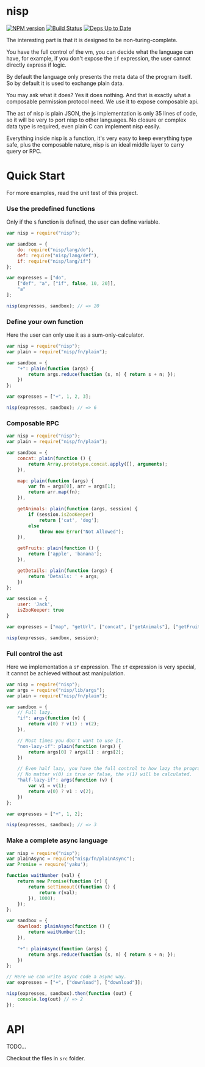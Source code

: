 # nisp

[![NPM version](https://badge.fury.io/js/nisp.svg)](http://badge.fury.io/js/nisp) [![Build Status](https://travis-ci.org/ysmood/nisp.svg)](https://travis-ci.org/ysmood/nisp) [![Deps Up to Date](https://david-dm.org/ysmood/nisp.svg?style=flat)](https://david-dm.org/ysmood/nisp)


The interesting part is that it is designed to be non-turing-complete.

You have the full control of the vm, you can decide what the language can have, for example,
if you don't expose the `if` expression, the user cannot directly express if logic.

By default the language only presents the meta data of the program itself. So by default
it is used to exchange plain data.

You may ask what it does? Yes it does nothing. And that is exactly what a composable permission
protocol need. We use it to expose composable api.

The ast of nisp is plain JSON, the js implementation is only 35 lines of code, so it will be very to port nisp to other languages. No closure or complex data type is required, even plain C can implement nisp easily.

Everything inside nisp is a function, it's very easy to keep everything type safe, plus the composable nature,
nisp is an ideal middle layer to carry query or RPC.

# Quick Start

For more examples, read the unit test of this project.


### Use the predefined functions

Only if the `$` function is defined, the user can define variable.

```js
var nisp = require("nisp");

var sandbox = {
    do: require("nisp/lang/do"),
    def: require("nisp/lang/def"),
    if: require("nisp/lang/if")
};

var expresses = ["do",
    ["def", "a", ["if", false, 10, 20]],
    "a"
];

nisp(expresses, sandbox); // => 20
```

### Define your own function

Here the user can only use it as a sum-only-calculator.

```js
var nisp = require("nisp");
var plain = require("nisp/fn/plain");

var sandbox = {
    "+": plain(function (args) {
        return args.reduce(function (s, n) { return s + n; });
    })
};

var expresses = ["+", 1, 2, 3];

nisp(expresses, sandbox); // => 6
```

### Composable RPC

```js
var nisp = require("nisp");
var plain = require("nisp/fn/plain");

var sandbox = {
    concat: plain(function () {
        return Array.prototype.concat.apply([], arguments);
    }),

    map: plain(function (args) {
        var fn = args[0], arr = args[1];
        return arr.map(fn);
    }),

    getAnimals: plain(function (args, session) {
        if (session.isZooKeeper)
            return ['cat', 'dog'];
        else
            throw new Error("Not Allowed");
    }),

    getFruits: plain(function () {
        return ['apple', 'banana'];
    }),

    getDetails: plain(function (args) {
        return 'Details: ' + args;
    })
};

var session = {
    user: 'Jack',
    isZooKeeper: true
}

var expresses = ["map", "getUrl", ["concat", ["getAnimals"], ["getFruits"]]];

nisp(expresses, sandbox, session);
```

### Full control the ast

Here we implementation a `if` expression. The `if` expression is very special,
it cannot be achieved without ast manipulation.

```js
var nisp = require("nisp");
var args = require("nisp/lib/args");
var plain = require("nisp/fn/plain");

var sandbox = {
    // Full lazy.
    "if": args(function (v) {
        return v(0) ? v(1) : v(2);
    }),

    // Most times you don't want to use it.
    "non-lazy-if": plain(function (args) {
        return args[0] ? args[1] : args[2];
    })

    // Even half lazy, you have the full control to how lazy the program will be.
    // No matter v(0) is true or false, the v(1) will be calculated.
    "half-lazy-if": args(function (v) {
        var v1 = v(1);
        return v(0) ? v1 : v(2);
    })
};

var expresses = ["+", 1, 2];

nisp(expresses, sandbox); // => 3
```

### Make a complete async language

```js
var nisp = require("nisp");
var plainAsync = require("nisp/fn/plainAsync");
var Promise = require('yaku');

function waitNumber (val) {
    return new Promise(function (r) {
        return setTimeout((function () {
            return r(val);
        }), 1000);
    });
};

var sandbox = {
    download: plainAsync(function () {
        return waitNumber(1);
    }),

    "+": plainAsync(function (args) {
        return args.reduce(function (s, n) { return s + n; });
    })
};

// Here we can write async code a async way.
var expresses = ["+", ["download"], ["download"]];

nisp(expresses, sandbox).then(function (out) {
    console.log(out) // => 2
});
```



# API

TODO...

Checkout the files in `src` folder.
